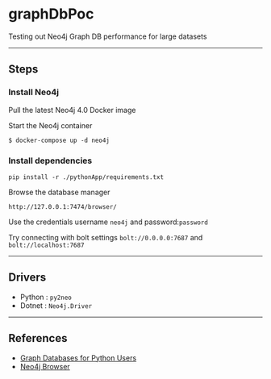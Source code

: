 # graphDbPoc
Testing out Neo4j Graph DB performance for large datasets

-------------------------------------------------------------------------------
## Steps

### Install Neo4j 
Pull the latest Neo4j 4.0 Docker image

Start the Neo4j container
```
$ docker-compose up -d neo4j
```

### Install dependencies
```
pip install -r ./pythonApp/requirements.txt
```


Browse the database manager
```
http://127.0.0.1:7474/browser/
```
Use the credentials username `neo4j` and password:`password`

Try connecting with bolt settings `bolt://0.0.0.0:7687` and `bolt://localhost:7687`

-------------------------------------------------------------------------------
## Drivers

* Python : `py2neo`
* Dotnet : `Neo4j.Driver`
-------------------------------------------------------------------------------
## References

* [Graph Databases for Python Users](https://youtu.be/3JMhX1sT98U)
* [Neo4j Browser](https://neo4j.com/developer/neo4j-browser/)